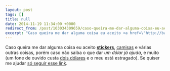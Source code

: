 ```yaml
---
layout: post
tags: []
title: null
date: 2014-11-19 11:34:00 +0000
redirect_from: /post/103034309659/caso-queira-me-dar-alguma-coisa-eu-aceito/,/post/103034309659/
excerpt: "Caso queira me dar alguma coisa eu aceito <a href=\"http://badmeangood.com/#carousel_STCKRS\" title=\"Thanks a lot!\" target=\"_blank\"><strong>stickers</strong></a>, <a href=\"http://pt.stackoverflow.com/\" target=\"_blank\">camisas</a> e várias outras coisas, porém caso não saiba o que dar <em>um dólar já ajuda</em>, e muito (um fone de ouvido custa <a href=\"http://www.dx.com/p/smz-601-stylish-flat-in-ear-earphones-blue-black-3-5mm-plug-110cm-175955\" target=\"_blank\">dois dólares</a> e o meu está estragado). Se quiser me ajudar <a href=\"https://www.paypal.com/cgi-bin/webscr?cmd=_donations&business=YA4B7SEDLW866&lc=US&item_name=qgustavor&currency_code=USD&bn=PP%2dDonationsBF%3abtn_donate_SM%2egif%3aNonHosted\" target=\"_blank\">só seguir esse link</a>."
---
```


Caso queira me dar alguma coisa eu aceito
[**stickers**](http://badmeangood.com/#carousel_STCKRS "Thanks a lot!"),
[camisas](http://pt.stackoverflow.com/) e várias outras coisas, porém
caso não saiba o que dar *um dólar já ajuda*, e muito (um fone de ouvido
custa [dois
dólares](http://www.dx.com/p/smz-601-stylish-flat-in-ear-earphones-blue-black-3-5mm-plug-110cm-175955)
e o meu está estragado). Se quiser me ajudar [só seguir esse
link](https://www.paypal.com/cgi-bin/webscr?cmd=_donations&business=YA4B7SEDLW866&lc=US&item_name=qgustavor&currency_code=USD&bn=PP%2dDonationsBF%3abtn_donate_SM%2egif%3aNonHosted).

